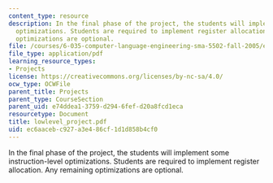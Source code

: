 ```yaml
---
content_type: resource
description: In the final phase of the project, the students will implement some instruction-level
  optimizations. Students are required to implement register allocation. Any remaining
  optimizations are optional.
file: /courses/6-035-computer-language-engineering-sma-5502-fall-2005/ec6aacebc927a3e486cf1d1d858b4cf0_lowlevel_project.pdf
file_type: application/pdf
learning_resource_types:
- Projects
license: https://creativecommons.org/licenses/by-nc-sa/4.0/
ocw_type: OCWFile
parent_title: Projects
parent_type: CourseSection
parent_uid: e74ddea1-3759-d294-6fef-d20a8fcd1eca
resourcetype: Document
title: lowlevel_project.pdf
uid: ec6aaceb-c927-a3e4-86cf-1d1d858b4cf0
---
```

In the final phase of the project, the students will implement some instruction-level optimizations. Students are required to implement register allocation. Any remaining optimizations are optional.